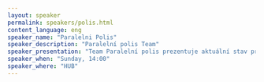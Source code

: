 ```yaml
---
layout: speaker
permalink: speakers/polis.html
content_language: eng
speaker_name: "Paralelni Polis"
speaker_description: "Paralelní polis Team"
speaker_presentation: "Team Paralelní polis prezentuje aktuální stav projektu, dosažené cíle,actual state of project, achievements, fails, idea and challenges. Selected leaders of different projects will talk about their experience from the first year of Polis."
speaker_when: "Sunday, 14:00"
speaker_where: "HUB"
---
```

